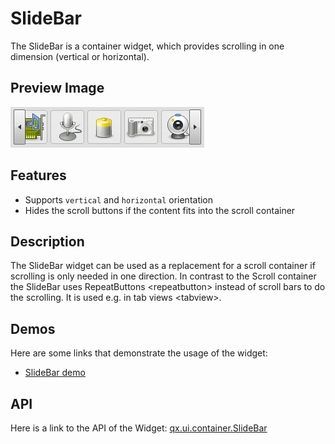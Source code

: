 SlideBar
========

The SlideBar is a container widget, which provides scrolling in one dimension (vertical or horizontal).

Preview Image
-------------

![widget/slidebar.jpg](slidebar.jpg)

Features
--------

-   Supports `vertical` and `horizontal` orientation
-   Hides the scroll buttons if the content fits into the scroll container

Description
-----------

The SlideBar widget can be used as a replacement for a scroll container if scrolling is only needed in one direction. In contrast to the Scroll container the SlideBar uses RepeatButtons \<repeatbutton\> instead of scroll bars to do the scrolling. It is used e.g. in tab views \<tabview\>.

Demos
-----

Here are some links that demonstrate the usage of the widget:

-   [SlideBar demo](http://www.qooxdoo.org/devel/demobrowser/index.html#widget-SlideBar.html)

API
---

Here is a link to the API of the Widget:
[qx.ui.container.SlideBar](http://www.qooxdoo.org/devel/api/index.html#qx.ui.container.SlideBar)
